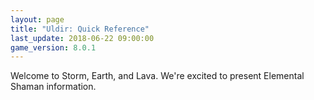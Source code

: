 ```yaml
---
layout: page
title: "Uldir: Quick Reference"
last_update: 2018-06-22 09:00:00
game_version: 8.0.1
---
```


Welcome to Storm, Earth, and Lava. We're excited to present Elemental Shaman information.
